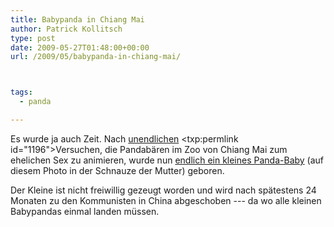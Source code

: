 ```yaml
---
title: Babypanda in Chiang Mai
author: Patrick Kollitsch
type: post
date: 2009-05-27T01:48:00+00:00
url: /2009/05/babypanda-in-chiang-mai/



tags:
  - panda

---
```

Es wurde ja auch Zeit. Nach</a> <a href="1193">unendlichen</a> <txp:permlink id="1196">Versuchen, die Pandabären im Zoo von Chiang Mai zum ehelichen Sex zu animieren, wurde nun [endlich ein kleines Panda-Baby][1] (auf diesem Photo in der Schnauze der Mutter) geboren. 

Der Kleine ist nicht freiwillig gezeugt worden und wird nach spätestens 24 Monaten zu den Kommunisten in China abgeschoben --- da wo alle kleinen Babypandas einmal landen müssen.

 [1]: http://enews.mcot.net/view.php?id=10090
